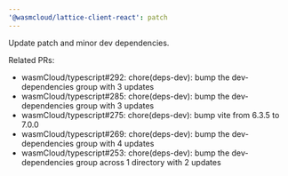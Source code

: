 ```yaml
---
'@wasmcloud/lattice-client-react': patch
---
```


Update patch and minor dev dependencies.

Related PRs:

- wasmCloud/typescript#292: chore(deps-dev): bump the dev-dependencies group with 3 updates
- wasmCloud/typescript#285: chore(deps-dev): bump the dev-dependencies group with 3 updates
- wasmCloud/typescript#275: chore(deps-dev): bump vite from 6.3.5 to 7.0.0
- wasmCloud/typescript#269: chore(deps-dev): bump the dev-dependencies group with 4 updates
- wasmCloud/typescript#253: chore(deps-dev): bump the dev-dependencies group across 1 directory with 2 updates
